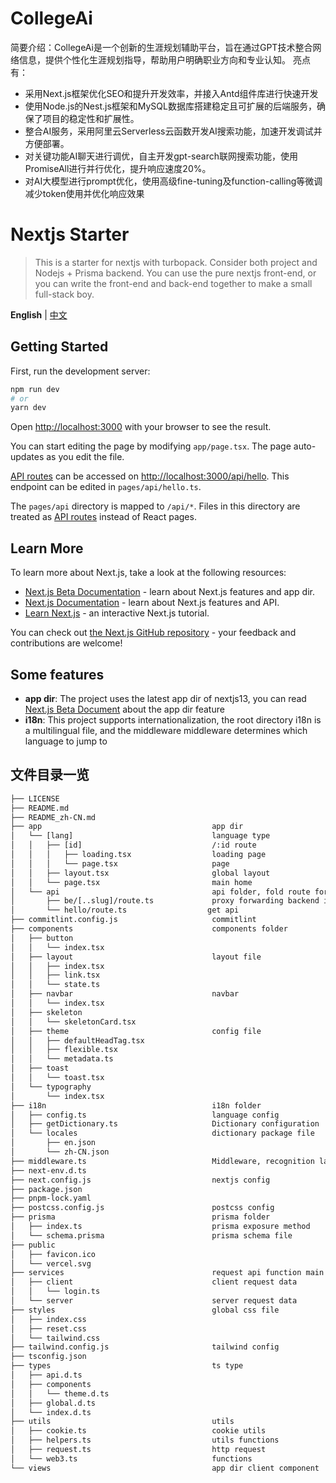 # CollegeAi

简要介绍：CollegeAi是一个创新的生涯规划辅助平台，旨在通过GPT技术整合网络信息，提供个性化生涯规划指导，帮助用户明确职业方向和专业认知。
亮点有：
- 采用Next.js框架优化SEO和提升开发效率，并接入Antd组件库进行快速开发
- 使用Node.js的Nest.js框架和MySQL数据库搭建稳定且可扩展的后端服务，确保了项目的稳定性和扩展性。
- 整合AI服务，采用阿里云Serverless云函数开发AI搜索功能，加速开发调试并方便部署。
- 对关键功能AI聊天进行调优，自主开发gpt-search联网搜索功能，使用PromiseAll进行并行优化，提升响应速度20%。
- 对AI大模型进行prompt优化，使用高级fine-tuning及function-calling等微调减少token使用并优化响应效果

# Nextjs Starter

> This is a starter for nextjs with turbopack. Consider both project and Nodejs + Prisma backend. You can use the pure nextjs front-end, or you can write the front-end and back-end together to make a small full-stack boy.

**English** | [中文](./README.zh-CN.md)

## Getting Started

First, run the development server:

```bash
npm run dev
# or
yarn dev
```

Open [http://localhost:3000](http://localhost:3000) with your browser to see the result.

You can start editing the page by modifying `app/page.tsx`. The page auto-updates as you edit the file.

[API routes](https://nextjs.org/docs/api-routes/introduction) can be accessed on [http://localhost:3000/api/hello](http://localhost:3000/api/hello). This endpoint can be edited in `pages/api/hello.ts`.

The `pages/api` directory is mapped to `/api/*`. Files in this directory are treated as [API routes](https://nextjs.org/docs/api-routes/introduction) instead of React pages.

## Learn More

To learn more about Next.js, take a look at the following resources:

- [Next.js Beta Documentation](https://beta.nextjs.org) - learn about Next.js features and app dir.
- [Next.js Documentation](https://nextjs.org/docs) - learn about Next.js features and API.
- [Learn Next.js](https://nextjs.org/learn) - an interactive Next.js tutorial.

You can check out [the Next.js GitHub repository](https://github.com/vercel/next.js/) - your feedback and contributions are welcome!

## Some features

- **app dir**: The project uses the latest app dir of nextjs13, you can read [Next.js Beta Document](https://beta.nextjs.org) about the app dir feature
- **i18n**: This project supports internationalization, the root directory i18n is a multilingual file, and the middleware middleware determines which language to jump to

## 文件目录一览

```txt
├── LICENSE
├── README.md
├── README_zh-CN.md
├── app                                      app dir
│   └── [lang]                               language type
│   │   ├── [id]                             /:id route
│   │   │   ├── loading.tsx                  loading page
│   │   │   └── page.tsx                     page
│   │   ├── layout.tsx                       global layout
│   │   └── page.tsx                         main home
│   └── api                                  api folder, fold route for api
│       ├── be/[..slug]/route.ts             proxy forwarding backend interface
│       └── hello/route.ts                  get api
├── commitlint.config.js                     commitlint
├── components                               components folder
│   ├── button
│   │   └── index.tsx
│   ├── layout                               layout file
│   │   ├── index.tsx
│   │   ├── link.tsx
│   │   └── state.ts
│   ├── navbar                               navbar
│   │   └── index.tsx
│   ├── skeleton
│   │   └── skeletonCard.tsx
│   ├── theme                                config file
│   │   ├── defaultHeadTag.tsx
│   │   ├── flexible.tsx
│   │   └── metadata.ts
│   ├── toast
│   │   └── toast.tsx
│   └── typography
│       └── index.tsx
├── i18n                                     i18n folder
│   ├── config.ts                            language config
│   ├── getDictionary.ts                     Dictionary configuration
│   └── locales                              dictionary package file
│       ├── en.json
│       └── zh-CN.json
├── middleware.ts                            Middleware, recognition language jump
├── next-env.d.ts
├── next.config.js                           nextjs config
├── package.json
├── pnpm-lock.yaml
├── postcss.config.js                        postcss config
├── prisma                                   prisma folder
│   ├── index.ts                             prisma exposure method
│   └── schema.prisma                        prisma schema file
├── public
│   ├── favicon.ico
│   └── vercel.svg
├── services                                 request api function main directory请求api函数主要目录
│   ├── client                               client request data
│   │   └── login.ts
│   └── server                               server request data
├── styles                                   global css file
│   ├── index.css
│   ├── reset.css
│   └── tailwind.css
├── tailwind.config.js                       tailwind config
├── tsconfig.json
├── types                                    ts type
│   ├── api.d.ts
│   ├── components
│   │   └── theme.d.ts
│   ├── global.d.ts
│   └── index.d.ts
├── utils                                    utils
│   ├── cookie.ts                            cookie utils
│   ├── helpers.ts                           utils functions
│   ├── request.ts                           http request
│   └── web3.ts                              functions
└── views                                    app dir client component
```
